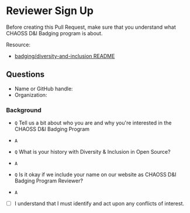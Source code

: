 # Reviewer Sign Up

Before creating this Pull Request, make sure that you understand what CHAOSS D&I Badging program is about.

Resource:
- [badging/diversity-and-inclusion README](https://github.com/badging/diversity-and-inclusion)

## Questions

- Name or GitHub handle:
- Organization:

### Background
- `Q` Tell us a bit about who you are and why you're interested in the CHAOSS D&I Badging Program
- `A` 

- `Q` What is your history with Diversity & Inclusion in Open Source?
- `A` 

- `Q` Is it okay if we include your name on our website as CHAOSS D&I Badging Program Reviewer? 
- `A` 

- [ ] I understand that I must identify and act upon any conflicts of interest.
